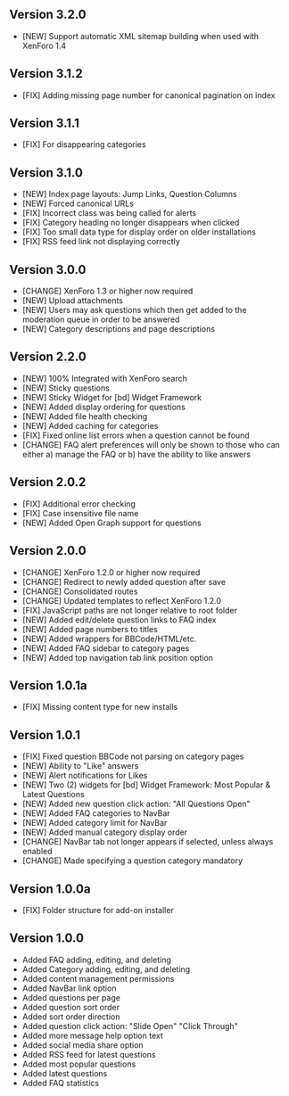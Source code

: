 Version 3.2.0
---------------
- [NEW] Support automatic XML sitemap building when used with XenForo 1.4

Version 3.1.2
---------------
- [FIX] Adding missing page number for canonical pagination on index

Version 3.1.1
---------------
- [FIX] For disappearing categories

Version 3.1.0
---------------
- [NEW] Index page layouts: Jump Links, Question Columns
- [NEW] Forced canonical URLs
- [FIX] Incorrect class was being called for alerts
- [FIX] Category heading no longer disappears when clicked
- [FIX] Too small data type for display order on older installations
- [FIX] RSS feed link not displaying correctly

Version 3.0.0
---------------
- [CHANGE] XenForo 1.3 or higher now required
- [NEW] Upload attachments
- [NEW] Users may ask questions which then get added to the moderation queue in order to be answered
- [NEW] Category descriptions and page descriptions

Version 2.2.0
---------------
- [NEW] 100% Integrated with XenForo search
- [NEW] Sticky questions
- [NEW] Sticky Widget for [bd] Widget Framework
- [NEW] Added display ordering for questions
- [NEW] Added file health checking
- [NEW] Added caching for categories
- [FIX] Fixed online list errors when a question cannot be found
- [CHANGE] FAQ alert preferences will only be shown to those who can either a) manage the FAQ or b) have the ability to like answers

Version 2.0.2
---------------
- [FIX] Additional error checking
- [FIX] Case insensitive file name
- [NEW] Added Open Graph support for questions

Version 2.0.0
---------------
- [CHANGE] XenForo 1.2.0 or higher now required
- [CHANGE] Redirect to newly added question after save
- [CHANGE] Consolidated routes
- [CHANGE] Updated templates to reflect XenForo 1.2.0
- [FIX] JavaScript paths are not longer relative to root folder
- [NEW] Added edit/delete question links to FAQ index
- [NEW] Added page numbers to titles
- [NEW] Added wrappers for BBCode/HTML/etc.
- [NEW] Added FAQ sidebar to category pages
- [NEW] Added top navigation tab link position option

Version 1.0.1a
---------------
- [FIX] Missing content type for new installs

Version 1.0.1
---------------
- [FIX] Fixed question BBCode not parsing on category pages
- [NEW] Ability to "Like" answers
- [NEW] Alert notifications for Likes
- [NEW] Two (2) widgets for [bd] Widget Framework: Most Popular & Latest Questions
- [NEW] Added new question click action: "All Questions Open"
- [NEW] Added FAQ categories to NavBar
- [NEW] Added category limit for NavBar
- [NEW] Added manual category display order
- [CHANGE] NavBar tab not longer appears if selected, unless always enabled
- [CHANGE] Made specifying a question category mandatory

Version 1.0.0a
---------------
- [FIX] Folder structure for add-on installer

Version 1.0.0
---------------
- Added FAQ adding, editing, and deleting
- Added Category adding, editing, and deleting
- Added content management permissions
- Added NavBar link option
- Added questions per page
- Added question sort order
- Added sort order direction
- Added question click action: "Slide Open" "Click Through"
- Added more message help option text
- Added social media share option
- Added RSS feed for latest questions
- Added most popular questions
- Added latest questions
- Added FAQ statistics